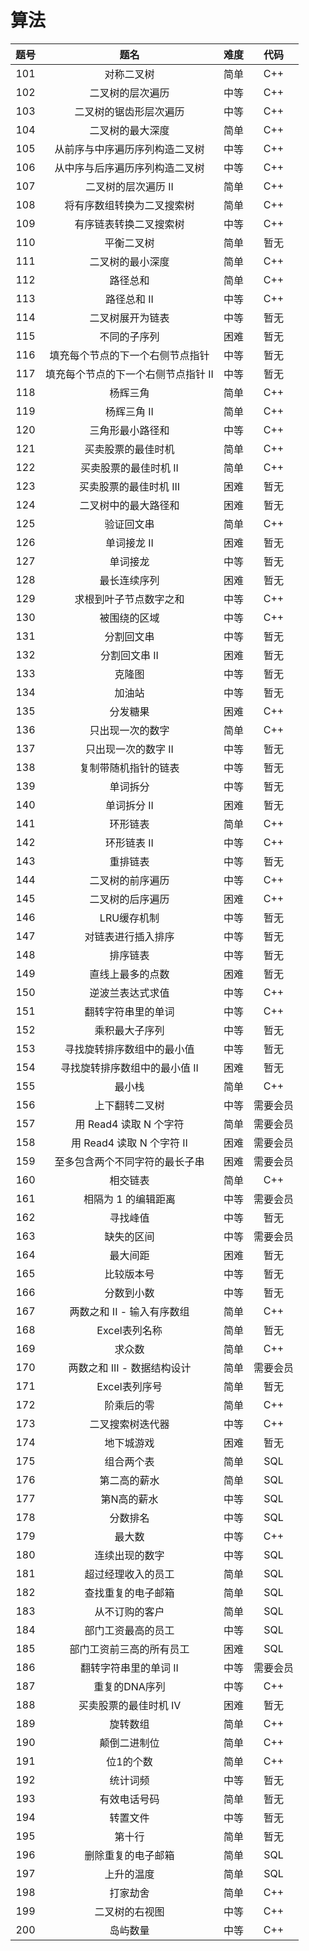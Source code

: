 # 算法

| 题号 |                题名                 | 难度 |   代码   |
| :--: | :---------------------------------: | :--: | :------: |
| 101  |             对称二叉树              | 简单 |   C++    |
| 102  |          二叉树的层次遍历           | 中等 |   C++    |
| 103  |       二叉树的锯齿形层次遍历        | 中等 |   C++    |
| 104  |          二叉树的最大深度           | 简单 |   C++    |
| 105  |   从前序与中序遍历序列构造二叉树    | 中等 |   C++    |
| 106  |   从中序与后序遍历序列构造二叉树    | 中等 |   C++    |
| 107  |         二叉树的层次遍历 II         | 简单 |   C++    |
| 108  |     将有序数组转换为二叉搜索树      | 简单 |   C++    |
| 109  |       有序链表转换二叉搜索树        | 中等 |   C++    |
| 110  |             平衡二叉树              | 简单 |   暂无   |
| 111  |          二叉树的最小深度           | 简单 |   C++    |
| 112  |              路径总和               | 简单 |   C++    |
| 113  |             路径总和 II             | 中等 |   C++    |
| 114  |          二叉树展开为链表           | 中等 |   暂无   |
| 115  |            不同的子序列             | 困难 |   暂无   |
| 116  |  填充每个节点的下一个右侧节点指针   | 中等 |   暂无   |
| 117  | 填充每个节点的下一个右侧节点指针 II | 中等 |   暂无   |
| 118  |              杨辉三角               | 简单 |   C++    |
| 119  |             杨辉三角 II             | 简单 |   C++    |
| 120  |          三角形最小路径和           | 中等 |   C++    |
| 121  |         买卖股票的最佳时机          | 简单 |   C++    |
| 122  |        买卖股票的最佳时机 II        | 简单 |   C++    |
| 123  |       买卖股票的最佳时机 III        | 困难 |   暂无   |
| 124  |        二叉树中的最大路径和         | 困难 |   暂无   |
| 125  |             验证回文串              | 简单 |   C++    |
| 126  |             单词接龙 II             | 困难 |   暂无   |
| 127  |              单词接龙               | 中等 |   暂无   |
| 128  |            最长连续序列             | 困难 |   暂无   |
| 129  |       求根到叶子节点数字之和        | 中等 |   C++    |
| 130  |            被围绕的区域             | 中等 |   C++    |
| 131  |             分割回文串              | 中等 |   暂无   |
| 132  |            分割回文串 II            | 困难 |   暂无   |
| 133  |               克隆图                | 中等 |   暂无   |
| 134  |               加油站                | 中等 |   暂无   |
| 135  |              分发糖果               | 困难 |   C++    |
| 136  |          只出现一次的数字           | 简单 |   C++    |
| 137  |         只出现一次的数字 II         | 中等 |   暂无   |
| 138  |        复制带随机指针的链表         | 中等 |   暂无   |
| 139  |              单词拆分               | 中等 |   暂无   |
| 140  |             单词拆分 II             | 困难 |   暂无   |
| 141  |              环形链表               | 简单 |   C++    |
| 142  |             环形链表 II             | 中等 |   C++    |
| 143  |              重排链表               | 中等 |   暂无   |
| 144  |          二叉树的前序遍历           | 中等 |   C++    |
| 145  |          二叉树的后序遍历           | 困难 |   C++    |
| 146  |             LRU缓存机制             | 中等 |   暂无   |
| 147  |         对链表进行插入排序          | 中等 |   暂无   |
| 148  |              排序链表               | 中等 |   暂无   |
| 149  |          直线上最多的点数           | 困难 |   暂无   |
| 150  |          逆波兰表达式求值           | 中等 |   C++    |
| 151  |         翻转字符串里的单词          | 中等 |   C++    |
| 152  |           乘积最大子序列            | 中等 |   暂无   |
| 153  |     寻找旋转排序数组中的最小值      | 中等 |   暂无   |
| 154  |    寻找旋转排序数组中的最小值 II    | 困难 |   暂无   |
| 155  |               最小栈                | 简单 |   C++    |
| 156  |           上下翻转二叉树            | 中等 | 需要会员 |
| 157  |       用 Read4 读取 N 个字符        | 简单 | 需要会员 |
| 158  |      用 Read4 读取 N 个字符 II      | 困难 | 需要会员 |
| 159  |   至多包含两个不同字符的最长子串    | 困难 | 需要会员 |
| 160  |              相交链表               | 简单 |   C++    |
| 161  |         相隔为 1 的编辑距离         | 中等 | 需要会员 |
| 162  |              寻找峰值               | 中等 |   暂无   |
| 163  |             缺失的区间              | 中等 | 需要会员 |
| 164  |              最大间距               | 困难 |   暂无   |
| 165  |             比较版本号              | 中等 |   暂无   |
| 166  |             分数到小数              | 中等 |   暂无   |
| 167  |     两数之和 II - 输入有序数组      | 简单 |   C++    |
| 168  |            Excel表列名称            | 简单 |   暂无   |
| 169  |               求众数                | 简单 |   C++    |
| 170  |     两数之和 III - 数据结构设计     | 简单 | 需要会员 |
| 171  |            Excel表列序号            | 简单 |   暂无   |
| 172  |             阶乘后的零              | 简单 |   C++    |
| 173  |          二叉搜索树迭代器           | 中等 |   C++    |
| 174  |             地下城游戏              | 困难 |   暂无   |
| 175  |             组合两个表              | 简单 |   SQL    |
| 176  |            第二高的薪水             | 简单 |   SQL    |
| 177  |             第N高的薪水             | 中等 |   SQL    |
| 178  |              分数排名               | 中等 |   SQL    |
| 179  |               最大数                | 中等 |   C++    |
| 180  |           连续出现的数字            | 中等 |   SQL    |
| 181  |         超过经理收入的员工          | 简单 |   SQL    |
| 182  |         查找重复的电子邮箱          | 简单 |   SQL    |
| 183  |           从不订购的客户            | 简单 |   SQL    |
| 184  |         部门工资最高的员工          | 中等 |   SQL    |
| 185  |      部门工资前三高的所有员工       | 困难 |   SQL    |
| 186  |        翻转字符串里的单词 II        | 中等 | 需要会员 |
| 187  |            重复的DNA序列            | 中等 |   C++    |
| 188  |        买卖股票的最佳时机 IV        | 困难 |   暂无   |
| 189  |              旋转数组               | 简单 |   C++    |
| 190  |            颠倒二进制位             | 简单 |   C++    |
| 191  |              位1的个数              | 简单 |   C++    |
| 192  |              统计词频               | 中等 |   暂无   |
| 193  |            有效电话号码             | 简单 |   暂无   |
| 194  |              转置文件               | 中等 |   暂无   |
| 195  |               第十行                | 简单 |   暂无   |
| 196  |         删除重复的电子邮箱          | 简单 |   SQL    |
| 197  |             上升的温度              | 简单 |   SQL    |
| 198  |              打家劫舍               | 简单 |   C++    |
| 199  |           二叉树的右视图            | 中等 |   C++    |
| 200  |              岛屿数量               | 中等 |   C++    |